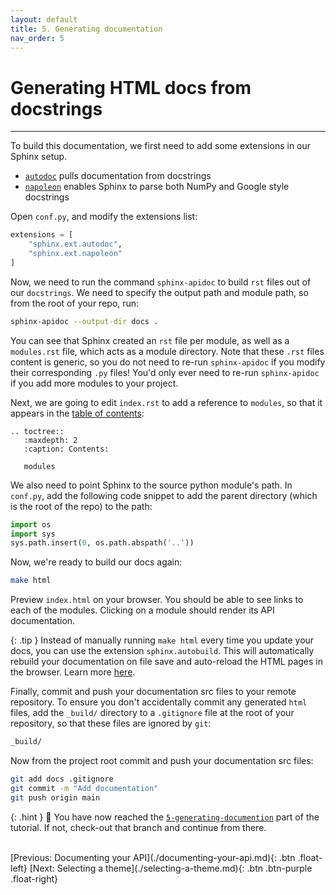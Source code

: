 ```yaml
---
layout: default
title: 5. Generating documentation
nav_order: 5
---
```


# Generating HTML docs from docstrings

---

To build this documentation, we first need to add some extensions in our Sphinx setup.

- [`autodoc`](https://www.sphinx-doc.org/en/master/usage/extensions/autodoc.html) pulls
  documentation from docstrings
- [`napoleon`](https://www.sphinx-doc.org/en/master/usage/extensions/napoleon.html) enables Sphinx
  to parse both NumPy and Google style docstrings

Open `conf.py`, and modify the extensions list:

```py
extensions = [
    "sphinx.ext.autodoc",
    "sphinx.ext.napoleon"
]
```

Now, we need to run the command `sphinx-apidoc` to build `rst` files out of our `docstrings`. We
need to specify the output path and module path, so from the root of your repo, run:

```sh
sphinx-apidoc --output-dir docs .
```

You can see that Sphinx created an `rst` file per module, as well as a `modules.rst` file, which
acts as a module directory. Note that these `.rst` files content is generic, so you do not need to
re-run `sphinx-apidoc` if you modify their corresponding `.py` files! You'd only ever need to
re-run `sphinx-apidoc` if you add more modules to your project.

Next, we are going to edit `index.rst` to add a reference to `modules`, so that it appears in the
[table of contents](restructuredtext-basics.md#table-of-contents-tree):

```
.. toctree::
   :maxdepth: 2
   :caption: Contents:

   modules
```

We also need to point Sphinx to the source python module's path. In `conf.py`, add the following
code snippet to add the parent directory (which is the root of the repo) to the path:

```py
import os
import sys
sys.path.insert(0, os.path.abspath('..'))
```

Now, we're ready to build our docs again:

```sh
make html
```

Preview `index.html` on your browser. You should be able to see links to each of the modules.
Clicking on a module should render its API documentation.

{: .tip }
Instead of manually running `make html` every time you update your docs, you can use the
extension `sphinx.autobuild`. This will automatically rebuild your documentation on file save and
auto-reload the HTML pages in the browser. Learn more
[here](https://pypi.org/project/sphinx-autobuild/).

Finally, commit and push your documentation src files to your remote repository. To ensure you
don't accidentally commit any generated `html` files, add the `_build/` directory to a `.gitignore`
file at the root of your repository, so that these files are ignored by `git`:

```sh
_build/
```

Now from the project root commit and push your documentation src files:

```sh
git add docs .gitignore
git commit -m "Add documentation"
git push origin main
```

{: .hint }
🙌 You have now reached the
[`5-generating-documention`](https://github.com/aelsayed95/the-office/tree/5-generating-documention)
part of the tutorial. If not, check-out that branch and continue from there.

<br />
[Previous: Documenting your API](./documenting-your-api.md){: .btn .float-left}
[Next: Selecting a theme](./selecting-a-theme.md){: .btn .btn-purple .float-right}
<br />
